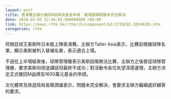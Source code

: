 ```yaml
---
layout: post
title: 表演賽主辦方撤回M品牌及基金申請　楊潤雄稱問題未完全解決
date: 2024-02-05 22:44:03.000000000 +08:00
link: https://news.rthk.hk/rthk/ch/component/k2/1739292-20240205.htm
categories: rthk
---
```


阿根廷球王美斯昨日未能上陣表演賽。主辦方Tatler Asia表示，比賽前根據球隊名單，顯示美斯被列入替補名單，表示適合上場。

不過在上半場結束後，球隊管理層表示美斯因傷無法比賽，主辦方之後敦促球隊管理層，要求美斯向球迷講話但最終不成功；對活動令各位失望深感遺憾，主辦方決定正式撤回M品牌及1600萬元基金的申請。

文化體育及旅遊局局長楊潤雄表示，問題未完全解決，會要求主辦方繼續處好顧客的要求。

